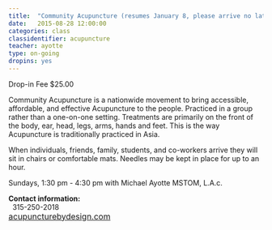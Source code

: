 ```yaml
---
title:  "Community Acupuncture (resumes January 8, please arrive no later than 2:30)"
date:   2015-08-28 12:00:00
categories: class
classidentifier: acupuncture
teacher: ayotte
type: on-going
dropins: yes
---
```

Drop-in Fee $25.00

Community Acupuncture is a nationwide movement to bring accessible, affordable, and effective Acupuncture to the people. Practiced in a group rather than a one-on-one setting. Treatments are primarily on the front of the body, ear, head, legs, arms, hands and feet. This is the way Acupuncture is traditionally practiced in Asia. 

When individuals, friends, family, students, and co-workers arrive they will sit in chairs or comfortable mats. Needles may be kept in place for up to an hour. 

Sundays, 1:30 pm - 4:30 pm with Michael Ayotte MSTOM, L.A.c.
 
<p><strong>Contact information:</strong><br /> 
315-250-2018<br />
<a href="http://acupuncturebydesign.com"> <span style="font-size:16px"> acupuncturebydesign.com</span></a></p>

